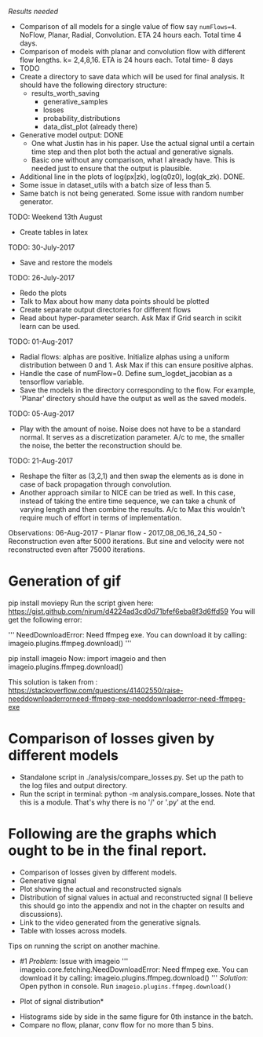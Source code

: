*Results needed*
- Comparison of all models for a single value of flow say `numFlows=4`. NoFlow, Planar, Radial, Convolution. ETA 24 
hours each. Total time 4 days. 
- Comparison of models with planar and convolution flow with different flow lengths. k= 2,4,8,16. ETA is 24 hours each.
Total time- 8 days 
- TODO
- Create a directory to save data which will be used for final analysis. It should have the following directory 
structure:
    - results_worth_saving
        - generative_samples
        - losses
        - probability_distributions
        - data_dist_plot (already there)  
- Generative model output: DONE
    - One what Justin has in his paper. Use the actual signal until a certain time step and then plot both the actual 
    and generative signals. 
    - Basic one without any comparison, what I already have. This is needed just to ensure that the output is plausible.
- Additional line in the plots of log(px|zk), log(q0z0), log(qk_zk). DONE. 
- Some issue in dataset_utils with a batch size of less than 5.
- Same batch is not being generated. Some issue with random number generator.  
 
 
TODO: Weekend 13th August
- Create tables in latex 

TODO: 30-July-2017
- Save and restore the models


TODO: 26-July-2017
- Redo the plots
- Talk to Max about how many data points should be plotted
- Create separate output directories for different flows
- Read about hyper-parameter search. Ask Max if Grid search in scikit learn can be used.

TODO: 01-Aug-2017
- Radial flows: alphas are positive. Initialize alphas using a uniform distribution between 0 and 1. 
Ask Max if this can ensure positive alphas.  
- Handle the case of numFlow=0. Define sum_logdet_jacobian as a tensorflow variable.
- Save the models in the directory corresponding to the flow. For example, 'Planar' directory should
 have the output as well as the saved models. 

TODO: 05-Aug-2017
- Play with the amount of noise. Noise does not have to be a standard normal. It serves as a discretization parameter. 
A/c to me, the smaller the noise, the better the reconstruction should be. 

TODO: 21-Aug-2017
- Reshape the filter as (3,2,1) and then swap the elements as is done in case of back propagation through convolution.
- Another approach similar to NICE can be tried as well. In this case, instead of taking the entire time sequence, we
can take a chunk of varying length and then combine the results. A/c to Max this wouldn't require much of effort in terms
of implementation. 


Observations:
06-Aug-2017 - Planar flow - 2017_08_06_16_24_50 - Reconstruction even after 5000 iterations. But sine and velocity were 
not reconstructed even after 75000 iterations. 


# Generation of gif
pip install moviepy
Run the script given here: https://gist.github.com/nirum/d4224ad3cd0d71bfef6eba8f3d6ffd59
You will get the following error:

'''
NeedDownloadError: Need ffmpeg exe. You can download it by calling:
  imageio.plugins.ffmpeg.download()
'''

pip install imageio
Now: import imageio and then imageio.plugins.ffmpeg.download()

This solution is taken from : 
https://stackoverflow.com/questions/41402550/raise-needdownloaderrorneed-ffmpeg-exe-needdownloaderror-need-ffmpeg-exe

# Comparison of losses given by different models
- Standalone script in ./analysis/compare_losses.py. Set up the path to the log files and output directory.
- Run the script in terminal: python -m analysis.compare_losses. Note that this is a module. That's why there is no '/'
or '.py' at the end. 
 
# Following are the graphs which ought to be in the final report.
 - Comparison of losses given by different models. 
 - Generative signal
 - Plot showing the actual and reconstructed signals
 - Distribution of signal values in actual and reconstructed signal (I believe this should go into the appendix and 
 not in the chapter on results and discussions). 
 - Link to the video generated from the generative signals. 
- Table with losses across models. 
 
 
Tips on running the script on another machine.
- #1
*Problem:* Issue with imageio
'''
imageio.core.fetching.NeedDownloadError: Need ffmpeg exe. You can download it by calling:
 imageio.plugins.ffmpeg.download()
''' 
*Solution:* Open python in console. Run ```imageio.plugins.ffmpeg.download()```
 
* Plot of signal distribution*
- Histograms side by side in the same figure for 0th instance in the batch.
- Compare no flow, planar, conv flow for no more than 5 bins.   
 